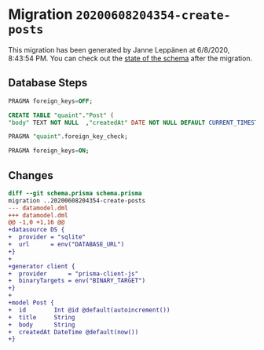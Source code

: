 # Migration `20200608204354-create-posts`

This migration has been generated by Janne Leppänen at 6/8/2020, 8:43:54 PM.
You can check out the [state of the schema](./schema.prisma) after the migration.

## Database Steps

```sql
PRAGMA foreign_keys=OFF;

CREATE TABLE "quaint"."Post" (
"body" TEXT NOT NULL  ,"createdAt" DATE NOT NULL DEFAULT CURRENT_TIMESTAMP ,"id" INTEGER NOT NULL  PRIMARY KEY AUTOINCREMENT,"title" TEXT NOT NULL  )

PRAGMA "quaint".foreign_key_check;

PRAGMA foreign_keys=ON;
```

## Changes

```diff
diff --git schema.prisma schema.prisma
migration ..20200608204354-create-posts
--- datamodel.dml
+++ datamodel.dml
@@ -1,0 +1,16 @@
+datasource DS {
+  provider = "sqlite"
+  url      = env("DATABASE_URL")
+}
+
+generator client {
+  provider      = "prisma-client-js"
+  binaryTargets = env("BINARY_TARGET")
+}
+
+model Post {
+  id        Int @id @default(autoincrement())
+  title     String
+  body      String
+  createdAt DateTime @default(now())
+}
```


